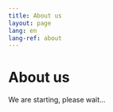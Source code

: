 ```yaml
---
title: About us
layout: page
lang: en
lang-ref: about
---
```


# About us

We are starting, please wait...
